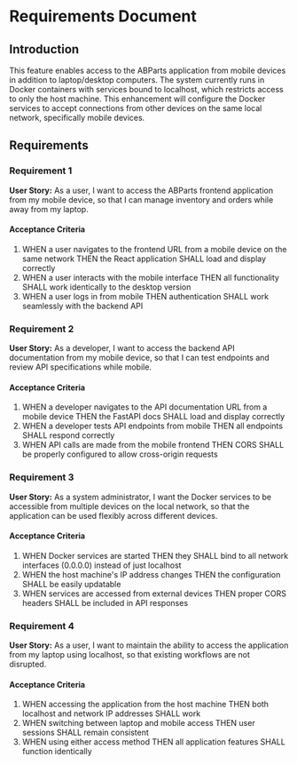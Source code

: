 # Requirements Document

## Introduction

This feature enables access to the ABParts application from mobile devices in addition to laptop/desktop computers. The system currently runs in Docker containers with services bound to localhost, which restricts access to only the host machine. This enhancement will configure the Docker services to accept connections from other devices on the same local network, specifically mobile devices.

## Requirements

### Requirement 1

**User Story:** As a user, I want to access the ABParts frontend application from my mobile device, so that I can manage inventory and orders while away from my laptop.

#### Acceptance Criteria

1. WHEN a user navigates to the frontend URL from a mobile device on the same network THEN the React application SHALL load and display correctly
2. WHEN a user interacts with the mobile interface THEN all functionality SHALL work identically to the desktop version
3. WHEN a user logs in from mobile THEN authentication SHALL work seamlessly with the backend API

### Requirement 2

**User Story:** As a developer, I want to access the backend API documentation from my mobile device, so that I can test endpoints and review API specifications while mobile.

#### Acceptance Criteria

1. WHEN a developer navigates to the API documentation URL from a mobile device THEN the FastAPI docs SHALL load and display correctly
2. WHEN a developer tests API endpoints from mobile THEN all endpoints SHALL respond correctly
3. WHEN API calls are made from the mobile frontend THEN CORS SHALL be properly configured to allow cross-origin requests

### Requirement 3

**User Story:** As a system administrator, I want the Docker services to be accessible from multiple devices on the local network, so that the application can be used flexibly across different devices.

#### Acceptance Criteria

1. WHEN Docker services are started THEN they SHALL bind to all network interfaces (0.0.0.0) instead of just localhost
2. WHEN the host machine's IP address changes THEN the configuration SHALL be easily updatable
3. WHEN services are accessed from external devices THEN proper CORS headers SHALL be included in API responses

### Requirement 4

**User Story:** As a user, I want to maintain the ability to access the application from my laptop using localhost, so that existing workflows are not disrupted.

#### Acceptance Criteria

1. WHEN accessing the application from the host machine THEN both localhost and network IP addresses SHALL work
2. WHEN switching between laptop and mobile access THEN user sessions SHALL remain consistent
3. WHEN using either access method THEN all application features SHALL function identically